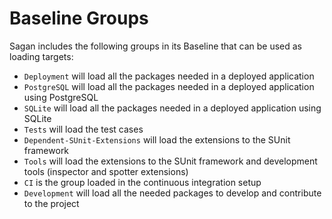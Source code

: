 # Baseline Groups

Sagan includes the following groups in its Baseline that can be used as
loading targets:

- `Deployment` will load all the packages needed in a deployed application
- `PostgreSQL` will load all the packages needed in a deployed application using
  PostgreSQL
- `SQLite` will load all the packages needed in a deployed application using SQLite
- `Tests` will load the test cases
- `Dependent-SUnit-Extensions` will load the extensions to the SUnit framework
- `Tools` will load the extensions to the SUnit framework and development tools
  (inspector and spotter extensions)
- `CI` is the group loaded in the continuous integration setup
- `Development` will load all the needed packages to develop and contribute to
  the project

